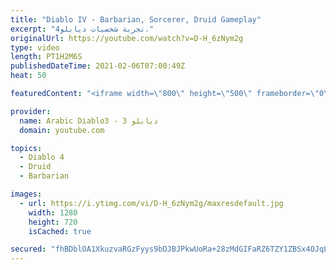 ```yaml
---
title: "Diablo IV - Barbarian, Sorcerer, Druid Gameplay"
excerpt: "تجربة شخصيات ديابلو4."
originalUrl: https://youtube.com/watch?v=D-H_6zNym2g
type: video
length: PT1H2M6S
publishedDateTime: 2021-02-06T07:00:49Z
heat: 50

featuredContent: "<iframe width=\"800\" height=\"500\" frameborder=\"0\" src=\"https://www.youtube.com/embed/D-H_6zNym2g\" allow=\"accelerometer; autoplay; encrypted-media; gyroscope; picture-in-picture\" allowfullscreen></iframe>"

provider:
  name: Arabic Diablo3 - ديابلو 3
  domain: youtube.com

topics:
  - Diablo 4
  - Druid
  - Barbarian

images:
  - url: https://i.ytimg.com/vi/D-H_6zNym2g/maxresdefault.jpg
    width: 1280
    height: 720
    isCached: true

secured: "fhBDblOA1XkuzvaRGzFyys9bDJBJPkwUoRa+28zMdGIFaRZ6TZY1ZBSx4OJqLpfGzNkABb1BYudOiqr53/wR3Z/CQqD+zuvN0KzL03hZ6gW4qPz806etd6F+xCFUQn+ZmEBGwa0hbTBGrMkeNEhArTqIeZvdBwJWn44GJBwHUdEDDk4Iojc7DMXx8k4hHNu5ppNWJWtE4pvpesoRzOk4d8fCMV6tRQGnt1npOtEzxVPwGwLvBZ/ripRYfNZI3xVh5xmbxvtbzP5894vc6WTym6id3e6OkjKKHUyYUZfqThs+Clj+L1VQPlprnwxfsrnfCKv8Te9grC5+WX/Ly1k6WaKdGy1svbNLAqLqzWlfuZuAqbuwoopGrL/4R9a/fbfEn2syuMvbl3Yfr5cE8ZqgM88ydQe0bRXh52Y3mLcbxlk=;OoG8Yows9AkmEbaE110HCw=="
---
```


